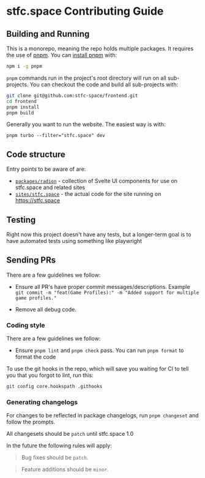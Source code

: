 # stfc.space Contributing Guide

## Building and Running

This is a monorepo, meaning the repo holds multiple packages. It requires the use of [pnpm](https://pnpm.js.org/en/). You can [install pnpm](https://pnpm.io/installation) with:

```bash
npm i -g pnpm
```

`pnpm` commands run in the project's root directory will run on all sub-projects. You can checkout the code and build all sub-projects with:

```bash
git clone git@github.com:stfc-space/frontend.git
cd frontend
pnpm install
pnpm build
```

Generally you want to run the website. The easiest way is with:

```
pnpm turbo --filter="stfc.space" dev
```

## Code structure

Entry points to be aware of are:

- [`packages/radion`](./packages/radion/) - collection of Svelte UI components for use on stfc.space and related sites
- [`sites/stfc.space`](./sites/stfc.space/) - the actual code for the site running on https://stfc.space

## Testing

Right now this project doesn't have any tests, but a longer-term goal is to have automated tests using something like playwright

## Sending PRs

There are a few guidelines we follow: 

- Ensure all PR's have proper commit messages/descriptions. Example `git commit -m "feat(Game Profiles):" -m "Added support for multiple game profiles."`

- Remove all debug code. 

### Coding style

There are a few guidelines we follow:

- Ensure `pnpm lint` and `pnpm check` pass. You can run `pnpm format` to format the code

To use the git hooks in the repo, which will save you waiting for CI to tell you that you forgot to lint, run this:

```bash
git config core.hookspath .githooks
```

### Generating changelogs

For changes to be reflected in package changelogs, run `pnpm changeset` and follow the prompts.

All changesets should be `patch` until stfc.space 1.0

In the future the following rules will apply:

> Bug fixes should be `patch`.

> Feature additions should be `minor`.
